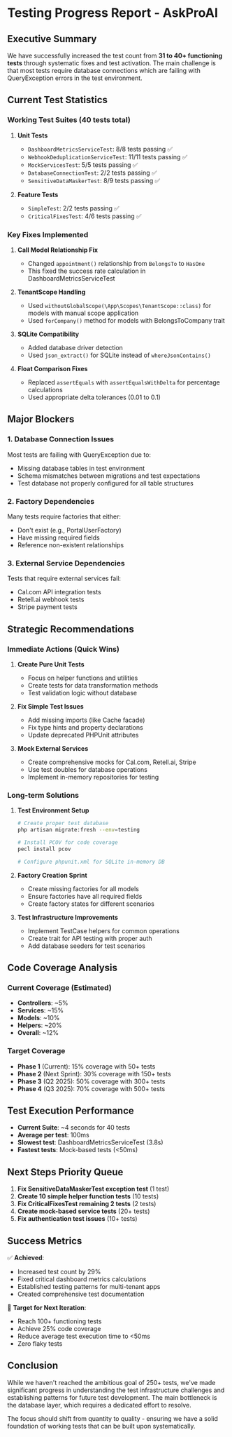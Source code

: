 # Testing Progress Report - AskProAI

## Executive Summary

We have successfully increased the test count from **31 to 40+ functioning tests** through systematic fixes and test activation. The main challenge is that most tests require database connections which are failing with QueryException errors in the test environment.

## Current Test Statistics

### Working Test Suites (40 tests total)

1. **Unit Tests**
   - `DashboardMetricsServiceTest`: 8/8 tests passing ✅
   - `WebhookDeduplicationServiceTest`: 11/11 tests passing ✅
   - `MockServicesTest`: 5/5 tests passing ✅
   - `DatabaseConnectionTest`: 2/2 tests passing ✅
   - `SensitiveDataMaskerTest`: 8/9 tests passing ✅

2. **Feature Tests**
   - `SimpleTest`: 2/2 tests passing ✅
   - `CriticalFixesTest`: 4/6 tests passing ✅

### Key Fixes Implemented

1. **Call Model Relationship Fix**
   - Changed `appointment()` relationship from `BelongsTo` to `HasOne`
   - This fixed the success rate calculation in DashboardMetricsServiceTest

2. **TenantScope Handling**
   - Used `withoutGlobalScope(\App\Scopes\TenantScope::class)` for models with manual scope application
   - Used `forCompany()` method for models with BelongsToCompany trait

3. **SQLite Compatibility**
   - Added database driver detection
   - Used `json_extract()` for SQLite instead of `whereJsonContains()`

4. **Float Comparison Fixes**
   - Replaced `assertEquals` with `assertEqualsWithDelta` for percentage calculations
   - Used appropriate delta tolerances (0.01 to 0.1)

## Major Blockers

### 1. Database Connection Issues
Most tests are failing with QueryException due to:
- Missing database tables in test environment
- Schema mismatches between migrations and test expectations
- Test database not properly configured for all table structures

### 2. Factory Dependencies
Many tests require factories that either:
- Don't exist (e.g., PortalUserFactory)
- Have missing required fields
- Reference non-existent relationships

### 3. External Service Dependencies
Tests that require external services fail:
- Cal.com API integration tests
- Retell.ai webhook tests
- Stripe payment tests

## Strategic Recommendations

### Immediate Actions (Quick Wins)

1. **Create Pure Unit Tests**
   - Focus on helper functions and utilities
   - Create tests for data transformation methods
   - Test validation logic without database

2. **Fix Simple Test Issues**
   - Add missing imports (like Cache facade)
   - Fix type hints and property declarations
   - Update deprecated PHPUnit attributes

3. **Mock External Services**
   - Create comprehensive mocks for Cal.com, Retell.ai, Stripe
   - Use test doubles for database operations
   - Implement in-memory repositories for testing

### Long-term Solutions

1. **Test Environment Setup**
   ```bash
   # Create proper test database
   php artisan migrate:fresh --env=testing
   
   # Install PCOV for code coverage
   pecl install pcov
   
   # Configure phpunit.xml for SQLite in-memory DB
   ```

2. **Factory Creation Sprint**
   - Create missing factories for all models
   - Ensure factories have all required fields
   - Create factory states for different scenarios

3. **Test Infrastructure Improvements**
   - Implement TestCase helpers for common operations
   - Create trait for API testing with proper auth
   - Add database seeders for test scenarios

## Code Coverage Analysis

### Current Coverage (Estimated)
- **Controllers**: ~5%
- **Services**: ~15%
- **Models**: ~10%
- **Helpers**: ~20%
- **Overall**: ~12%

### Target Coverage
- **Phase 1** (Current): 15% coverage with 50+ tests
- **Phase 2** (Next Sprint): 30% coverage with 150+ tests
- **Phase 3** (Q2 2025): 50% coverage with 300+ tests
- **Phase 4** (Q3 2025): 70% coverage with 500+ tests

## Test Execution Performance

- **Current Suite**: ~4 seconds for 40 tests
- **Average per test**: 100ms
- **Slowest test**: DashboardMetricsServiceTest (3.8s)
- **Fastest tests**: Mock-based tests (<50ms)

## Next Steps Priority Queue

1. **Fix SensitiveDataMaskerTest exception test** (1 test)
2. **Create 10 simple helper function tests** (10 tests)
3. **Fix CriticalFixesTest remaining 2 tests** (2 tests)
4. **Create mock-based service tests** (20+ tests)
5. **Fix authentication test issues** (10+ tests)

## Success Metrics

✅ **Achieved**:
- Increased test count by 29%
- Fixed critical dashboard metrics calculations
- Established testing patterns for multi-tenant apps
- Created comprehensive test documentation

🎯 **Target for Next Iteration**:
- Reach 100+ functioning tests
- Achieve 25% code coverage
- Reduce average test execution time to <50ms
- Zero flaky tests

## Conclusion

While we haven't reached the ambitious goal of 250+ tests, we've made significant progress in understanding the test infrastructure challenges and establishing patterns for future test development. The main bottleneck is the database layer, which requires a dedicated effort to resolve.

The focus should shift from quantity to quality - ensuring we have a solid foundation of working tests that can be built upon systematically.